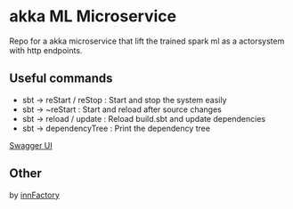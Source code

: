 # akka ML Microservice #

Repo for a akka microservice that lift the trained spark ml as a actorsystem with http endpoints.

## Useful commands ##

- sbt -> reStart / reStop             : Start and stop the system easily
- sbt -> ~reStart                     : Start and reload after source changes
- sbt -> reload / update              : Reload build.sbt and update dependencies
- sbt -> dependencyTree               : Print the dependency tree

[Swagger UI](http://localhost:8080/swagger/)

## Other ##
by [innFactory](https://innfactory.de)
